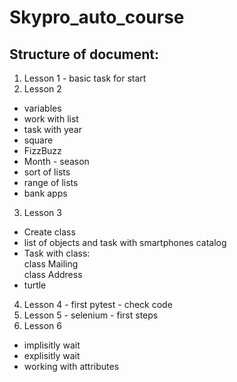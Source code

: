 # Skypro_auto_course

## Structure of document:

1. Lesson 1 - basic task for start
2. Lesson 2 
 - variables
 - work with list
 - task with year
 - square 
 - FizzBuzz
 - Month - season
 - sort of lists
 - range of lists
 - bank apps
3. Lesson 3
 - Create class
 - list of objects and task with smartphones catalog
 - Task with class: <br>class Mailing <br>class Address
 - turtle
 4. Lesson 4 - first pytest  - check code
 5. Lesson 5 - selenium - first steps
 6. Lesson 6 
  - implisitly wait
  - explisitly wait
  - working with attributes 


